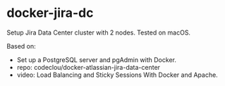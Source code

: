 # docker-jira-dc
Setup Jira Data Center cluster with 2 nodes. Tested on macOS.

Based on:
- Set up a PostgreSQL server and pgAdmin with Docker.
- repo: codeclou/docker-atlassian-jira-data-center
- video: Load Balancing and Sticky Sessions With Docker and Apache.
